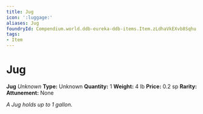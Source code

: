 ```yaml
---
title: Jug
icon: ':luggage:'
aliases: Jug
foundryId: Compendium.world.ddb-eureka-ddb-items.Item.zLdhaVkEXvb8Sqhu
tags:
- Item
---
```


# Jug

**Jug**
_Unknown_
**Type:** Unknown
**Quantity:** 1
**Weight:** 4 lb
**Price:** 0.2 sp
**Rarity:** 
**Attunement:** None

*A Jug holds up to 1 gallon.*